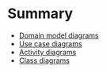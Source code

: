 # Summary

* [Domain model diagrams](01-DomainModelDiagrams.md)
* [Use case diagrams](02-UseCaseDiagrams.md)
* [Activity diagrams](03-ActivityDiagrams.md)
* [Class diagrams](04-ClassDiagrams.md)
